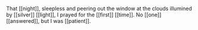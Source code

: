 That [[night]], sleepless and peering out the window at the clouds illumined by [[silver]] [[light]], I prayed for the [[first]] [[time]]. No [[one]] [[answered]], but I was [[patient]]. 